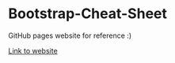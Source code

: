 # Bootstrap-Cheat-Sheet

GitHub pages website for reference :)

[Link to website](http://www.ryanstewartalex.github.io/bootstrap-cheat-sheet)
